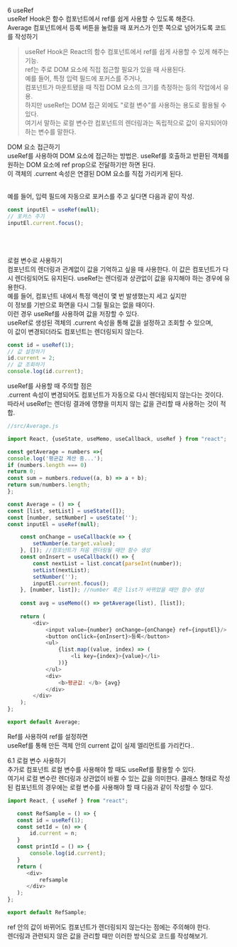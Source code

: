 6 useRef <br/>
useRef Hook은 함수 컴포넌트에서 ref를 쉽게 사용할 수 있도록 해준다.  <br/>
Average 컴포넌트에서 등록 버튼을 눌렀을 때 포커스가 인풋 쪽으로 넘어가도록 코드를 작성하기 <br/>






>useRef Hook은 React의 함수 컴포넌트에서 ref를 쉽게 사용할 수 있게 해주는 기능. <br/>
ref는 주로 DOM 요소에 직접 접근할 필요가 있을 때 사용된다. <br/>
예를 들어, 특정 입력 필드에 포커스를 주거나, <br/>
컴포넌트가 마운트됐을 때 직접 DOM 요소의 크기를 측정하는 등의 작업에서 유용.<br/> 
하지만 useRef는 DOM 접근 외에도 "로컬 변수"를 사용하는 용도로 활용될 수 있다.<br/> 
여기서 말하는 로컬 변수란 컴포넌트의 렌더링과는 독립적으로 값이 유지되어야 하는 변수를 말한다.<br/>

DOM 요소 접근하기<br/>
useRef를 사용하여 DOM 요소에 접근하는 방법은. useRef를 호출하고 반환된 객체를 원하는 DOM 요소에 ref prop으로 전달하기만 하면 된다.<br/> 
이 객체의 .current 속성은 연결된 DOM 요소를 직접 가리키게 된다.<br/><br/>

예를 들어, 입력 필드에 자동으로 포커스를 주고 싶다면 다음과 같이 작성.

```javascript
const inputEl = useRef(null);
// 포커스 주기
inputEl.current.focus();
```
<br/><br/><br/>
로컬 변수로 사용하기 <br/>
컴포넌트의 렌더링과 관계없이 값을 기억하고 싶을 때 사용한다. 
이 값은 컴포넌트가 다시 렌더링되어도 유지된다.
useRef는 렌더링과 상관없이 값을 유지해야 하는 경우에 유용한다. <br/> 
예를 들어, 컴포넌트 내에서 특정 액션이 몇 번 발생했는지 세고 싶지만  <br/>
이 정보를 기반으로 화면을 다시 그릴 필요는 없을 때이다. <br/> 
이런 경우 useRef를 사용하여 값을 저장할 수 있다. <br/> 
useRef로 생성된 객체의 .current 속성을 통해 값을 설정하고 조회할 수 있으며,  <br/>
이 값이 변경되더라도 컴포넌트는 렌더링되지 않는다. <br/>

```javascript
const id = useRef(1);
// 값 설정하기
id.current = 2;
// 값 조회하기
console.log(id.current);
```
useRef를 사용할 때 주의할 점은 <br/>
.current 속성이 변경되어도 컴포넌트가 자동으로 다시 렌더링되지 않는다는 것이다. <br/>
따라서 useRef는 렌더링 결과에 영향을 미치지 않는 값을 관리할 때 사용하는 것이 적합.<br/>





```javascript
//src/Average.js

import React, {useState, useMemo, useCallback, useRef } from "react";

const getAverage = numbers =>{
console.log('평균값 계산 중...');
if (numbers.length === 0)
return 0;
const sum = numbers.reduve((a, b) => a + b);
return sum/numbers.length;
};

const Average = () => {
const [list, setList] = useState([]);
const [number, setNumber] = useState('');
const inputEl = useRef(null);

    const onChange = useCallback(e => {
        setNumber(e.target.value);
    }, []); //컴포넌트가 처음 렌더링될 때만 함수 생성
    const onInsert = useCallback(() => {
        const nextList = list.concat(parseInt(number));
        setList(nextList);
        setNumber('');
        inputEl.current.focus();
    }, [number, list]); //number 혹은 list가 바뀌었을 때만 함수 생성
 
    const avg = useMemo(() => getAverage(list), [list]);
   
    return (
        <div>
            <input value={number} onChange={onChange} ref={inputEl}/>
            <button onClick={onInsert}>등록</button>
            <ul>
                {list.map((value, index) => (
                    <li key={index}>{value}</li>
                ))}
            </ul>
            <div>
                <b>평균값: </b> {avg}
            </div>
        </div>
    );
};

export default Average;
```

Ref를 사용하여 ref를 설정하면  <br/>
useRef를 통해 만든 객체 안의 current 값이 실제 엘리먼트를 가리킨다.. <br/>







6.1 로컬 변수 사용하기 <br/>
추가로 컴포넌트 로컬 변수를 사용해야 할 때도 useRef를 활용할 수 있다.  <br/>
여기서 로컬 변수란 렌더링과 상관없이 바뀔 수 있는 값을 의미한다. 클래스 형태로 작성된 컴포넌트의 경우에는 로컬 변수를 사용해야 할 때 다음과 같이 작성할 수 있다. <br/>

```javascript
import React, { useRef } from "react";

   const RefSample = () => {
   const id = useRef(1);
   const setId = (n) => {
       id.current = n;
   }
   const printId = () => {
       console.log(id.current);
   }
   return (
      <div>
          refsample
      </div>
   );
};

export default RefSample;
```
ref 안의 값이 바뀌어도 컴포넌트가 렌더링되지 않는다는 점에는 주의해야 한다. <br/>
렌더링과 관련되지 않은 값을 관리할 때만 이러한 방식으로 코드를 작성해보기. <br/>
